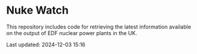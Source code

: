 # Nuke Watch

This repository includes code for retrieving the latest information available on the output of EDF nuclear power plants in the UK.

Last updated: 2024-12-03 15:16